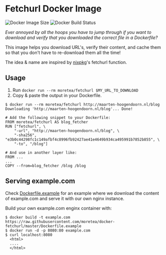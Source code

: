 # Fetchurl Docker Image

![Docker Image Size](https://img.shields.io/microbadger/image-size/moretea/docker-fetchurl.svg) ![Docker Build Status](https://img.shields.io/docker/build/moretea/docker-fetchurl.svg)

_Ever annoyed by all the hoops you have to jump through if you want to download and verify that you downloaded the correct file in a Dockerfile?_

This image helps you download URL's, verify their content, and cache them so that you don't have to re-download them all the time!

The idea & name are inspired by [nixpkg](https://nixos.org/nixpkgs/)'s fetchurl function.

## Usage
1. Run `docker run --rm moretea/fetchurl $MY_URL_TO_DOWNLOAD`
2. Copy & paste the output in your Dockerfile.

```
$ docker run --rm moretea/fetchurl http://maarten-hoogendoorn.nl/blog
Downloading 'http://maarten-hoogendoorn.nl/blog'... Done!

# Add the following snippet to your Dockerfile:
FROM moretea/fetchurl AS blog_fetcher
RUN ["fetchurl", \
    "-url", "http://maarten-hoogendoorn.nl/blog", \
    "-sha256", "e3b0c44298fc1c149afbf4c8996fb92427ae41e4649b934ca495991b7852b855", \
    "-to", "/blog"]

# And use in another layer like:
FROM ...
...
COPY --from=blog_fetcher /blog /blog
```

## Serving example.com
Check [Dockerfile.example](./Dockerfile.example) for an example where we download the content of example.com and serve it with our own nginx instance.

Build your own example.com enginx container with:

```
$ docker build -t example.com https://raw.githubusercontent.com/moretea/docker-fetchurl/master/Dockerfile.example
$ docker run -d -p 8080:80 example.com
$ curl localhost:8080
  <html>
  ....
  </html>
```
